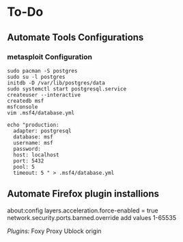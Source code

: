 # To-Do

## Automate Tools Configurations

### metasploit Configuration

```
sudo pacman -S postgres
sudo su -l postgres
initdb -D /var/lib/postgres/data
sudo systemctl start postgresql.service
createuser --interactive
createdb msf
msfconsole
vim .msf4/database.yml

echo "production:
  adapter: postgresql
  database: msf
  username: msf
  password:
  host: localhost
  port: 5432
  pool: 5
  timeout: 5 " > .msf4/database.yml
```

## Automate Firefox plugin installions

about:config
layers.acceleration.force-enabled = true
network.security.ports.banned.override
add values 1-65535

*Plugins:* Foxy Proxy Ublock origin
